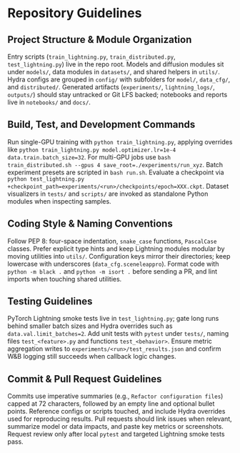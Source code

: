 # Repository Guidelines

## Project Structure & Module Organization
Entry scripts (`train_lightning.py`, `train_distributed.py`, `test_lightning.py`) live in the repo root. Models and diffusion modules sit under `models/`, data modules in `datasets/`, and shared helpers in `utils/`. Hydra configs are grouped in `config/` with subfolders for `model/`, `data_cfg/`, and `distributed/`. Generated artifacts (`experiments/`, `lightning_logs/`, `outputs/`) should stay untracked or Git LFS backed; notebooks and reports live in `notebooks/` and `docs/`.

## Build, Test, and Development Commands
Run single-GPU training with `python train_lightning.py`, applying overrides like `python train_lightning.py model.optimizer.lr=1e-4 data.train.batch_size=32`. For multi-GPU jobs use `bash train_distributed.sh --gpus 4 save_root=./experiments/run_xyz`. Batch experiment presets are scripted in `bash run.sh`. Evaluate a checkpoint via `python test_lightning.py +checkpoint_path=experiments/<run>/checkpoints/epoch=XXX.ckpt`. Dataset visualizers in `tests/` and `scripts/` are invoked as standalone Python modules when inspecting samples.

## Coding Style & Naming Conventions
Follow PEP 8: four-space indentation, `snake_case` functions, `PascalCase` classes. Prefer explicit type hints and keep Lightning modules modular by moving utilities into `utils/`. Configuration keys mirror their directories; keep lowercase with underscores (`data_cfg.sceneleappro`). Format code with `python -m black .` and `python -m isort .` before sending a PR, and lint imports when touching shared utilities.

## Testing Guidelines
PyTorch Lightning smoke tests live in `test_lightning.py`; gate long runs behind smaller batch sizes and Hydra overrides such as `data.val.limit_batches=2`. Add unit tests with `pytest` under `tests/`, naming files `test_<feature>.py` and functions `test_<behavior>`. Ensure metric aggregation writes to `experiments/<run>/test_results.json` and confirm W&B logging still succeeds when callback logic changes.

## Commit & Pull Request Guidelines
Commits use imperative summaries (e.g., `Refactor configuration files`) capped at 72 characters, followed by an empty line and optional bullet points. Reference configs or scripts touched, and include Hydra overrides used for reproducing results. Pull requests should link issues when relevant, summarize model or data impacts, and paste key metrics or screenshots. Request review only after local `pytest` and targeted Lightning smoke tests pass.
